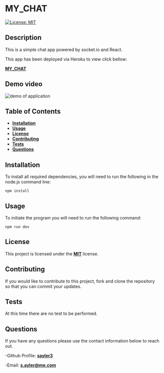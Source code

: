# MY_CHAT

[![License: MIT](https://img.shields.io/badge/License-MIT-yellow.svg)](https://opensource.org/licenses/MIT)

## Description

This is a simple chat app powered by socket.io and React.

This app has been deployed via Heroku to view click bellow:

[**MY_CHAT**](https://my-chat-sa.herokuapp.com/)

## Demo video

![demo of application]()

## Table of Contents

- [**Installation**](#installation)
- [**Usage**](#usage)
- [**License**](#license)
- [**Contributing**](#contributing)
- [**Tests**](#tests)
- [**Questions**](#questions)

## Installation

To install all required dependencies, you will need to run the following in the node.js command line:

```
npm install
```

## Usage

To initiate the program you will need to run the following command:

```
npm run dev
```

## License

This project is licensed under the [**MIT**](https://opensource.org/licenses/MIT) license.

## Contributing

If you would like to contribute to this project, fork and clone the repository so that you can commit your updates.

## Tests

At this time there are no test to be performed.

## Questions

If you have any questions please use the contact information below to reach out.

-Github Profile: [**sayler3**](https://github.com/sayler3)

-Email: **s.ayler@me.com**
